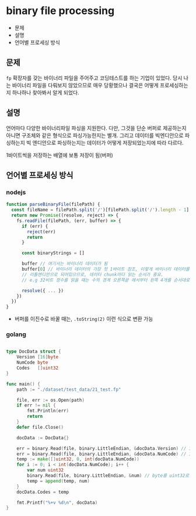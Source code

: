 # binary file processing

- 문제
- 설명
- 언어별 프로세싱 방식

## 문제

`fp` 확장자를 갖는 바이너리 파일을 주어주고 코딩테스트를 하는 기업이 있었다. 당시 나는 바이너리 파일을 다뤄보지 않았으므로 매우 당황했으나 결국은 어떻게 프로세싱하는지 하나하나 찾아봐서 알게 되었다.

## 설명

언어마다 다양한 바이너리파일 파싱을 지원한다. 다만, 그것을 단순 버퍼로 제공하는지 아니면 구조체와 같은 형식으로 파싱가능한지는 별개. 그리고 데이터를 빅엔디안으로 파싱하는지 빅 엔디안으로 파싱하는지는 데이터가 어떻게 저장되었는지에 따라 다르다.

1바이트씩을 저장하는 배열에 보통 저장이 됨(버퍼)

## 언어별 프로세싱 방식

### nodejs

```js
function parseBinaryFile(filePath) {
  const fileName = filePath.split('/')[filePath.split('/').length - 1]
  return new Promise((resolve, reject) => {
    fs.readFile(filePath, (err, buffer) => {
      if (err) {
        reject(err)
        return
      }

      const binaryStrings = []

      buffer // 여기서는 바이너리 데이터가 됨
      buffer[0] // 바이너리 데이터의 가장 첫 1바이트 참조, 이렇게 바이너리 데이터를 배열처럼 쉽게 접근 가능, reverse와 같은 api도 사용가능
      // 리틀엔디안으로 되어있으므로, 데이터 chunk마다 읽는 순서가 중요.
      // e.g 32비트 정수를 읽을 때는 수의 경계 오른쪽끝 에서부터 왼쪽 4개를 순서대로 읽어야 함

      resolve({ ... })
    })
  })
}
```

- 버퍼를 이진수로 바꿀 때는, `.toString(2)` 이런 식으로 변환 가능

### golang

```go

type DocData struct {
	Version [16]byte
	NumCode byte
	Codes   []uint32
}

func main() {
	path := "./dataset/test_data/21_test.fp"

	file, err := os.Open(path)
	if err != nil {
		fmt.Println(err)
		return
	}
	defer file.Close()

	docData := DocData{}

	err = binary.Read(file, binary.LittleEndian, &docData.Version) // 16바이트 Version로 파싱
	err = binary.Read(file, binary.LittleEndian, &docData.NumCode) // 1바이트 NumCode로 파싱
	temp := make([]uint32, 0, int(docData.NumCode))
	for i := 0; i < int(docData.NumCode); i++ {
		var num uint32
		binary.Read(file, binary.LittleEndian, &num) // byte를 uint32로 파싱
		temp = append(temp, num)
	}
	docData.Codes = temp

	fmt.Printf("%+v %d\n", docData)
}
```
